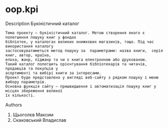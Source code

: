 # oop.kpi

Description
Букіністичний каталог

	Тема проекту – букіністичний каталог. Метою створення якого є полегшення пошуку книг у фондах
	бібліотек, у каталогах великих книжкових магазинів, тощо. Під час використання каталогу 
	застосовуватиметься метод пошуку за  параметрами: назва книги, 	серія книг, автор, країна,
	епоха, жанр, піджанр та чи є книга електронною або друкованою.
	Такий каталог полегшить орієнтування бібліотекарів та читачів, продавців та покупців у 
	асортименті та вибірі книги за інтересами.
	Проект буде представлено у вигляді веб-сайту з рядком пошуку і меню вибору параметрів. 
	Основна функція сайту – пришвидшення і автоматизація пошуку книг у місцях збереження великої
	їх кількості.

Authors

1.  Щьоголєв Максим
2.  Скаковський Владислав

